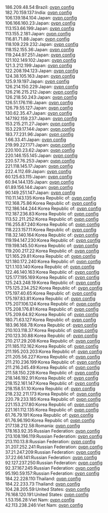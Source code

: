 186.209.48.54:Brazil: [ovpn config](vpn/186_209_48_54.ovpn)  
182.70.159.137:India: [ovpn config](vpn/182_70_159_137.ovpn)  
106.139.184.104:Japan: [ovpn config](vpn/106_139_184_104.ovpn)  
106.166.160.23:Japan: [ovpn config](vpn/106_166_160_23.ovpn)  
113.153.66.199:Japan: [ovpn config](vpn/113_153_66_199.ovpn)  
113.155.2.181:Japan: [ovpn config](vpn/113_155_2_181.ovpn)  
116.81.71.88:Japan: [ovpn config](vpn/116_81_71_88.ovpn)  
118.109.229.232:Japan: [ovpn config](vpn/118_109_229_232.ovpn)  
118.152.155.36:Japan: [ovpn config](vpn/118_152_155_36.ovpn)  
119.244.97.251:Japan: [ovpn config](vpn/119_244_97_251.ovpn)  
121.102.149.102:Japan: [ovpn config](vpn/121_102_149_102.ovpn)  
121.3.212.199:Japan: [ovpn config](vpn/121_3_212_199.ovpn)  
122.208.194.123:Japan: [ovpn config](vpn/122_208_194_123.ovpn)  
124.38.105.163:Japan: [ovpn config](vpn/124_38_105_163.ovpn)  
125.9.19.197:Japan: [ovpn config](vpn/125_9_19_197.ovpn)  
126.214.150.229:Japan: [ovpn config](vpn/126_214_150_229.ovpn)  
126.216.215.212:Japan: [ovpn config](vpn/126_216_215_212.ovpn)  
126.218.50.243:Japan: [ovpn config](vpn/126_218_50_243.ovpn)  
126.51.176.116:Japan: [ovpn config](vpn/126_51_176_116.ovpn)  
126.79.55.127:Japan: [ovpn config](vpn/126_79_55_127.ovpn)  
130.62.35.47:Japan: [ovpn config](vpn/130_62_35_47.ovpn)  
147.192.159.237:Japan: [ovpn config](vpn/147_192_159_237.ovpn)  
153.215.211.27:Japan: [ovpn config](vpn/153_215_211_27.ovpn)  
153.229.17.144:Japan: [ovpn config](vpn/153_229_17_144.ovpn)  
183.77.231.96:Japan: [ovpn config](vpn/183_77_231_96.ovpn)  
1.66.33.41:Japan: [ovpn config](vpn/1_66_33_41.ovpn)  
219.99.227.171:Japan: [ovpn config](vpn/219_99_227_171.ovpn)  
220.100.23.62:Japan: [ovpn config](vpn/220_100_23_62.ovpn)  
220.146.155.145:Japan: [ovpn config](vpn/220_146_155_145.ovpn)  
220.57.76.253:Japan: [ovpn config](vpn/220_57_76_253.ovpn)  
221.118.145.17:Japan: [ovpn config](vpn/221_118_145_17.ovpn)  
222.4.112.69:Japan: [ovpn config](vpn/222_4_112_69.ovpn)  
60.125.63.115:Japan: [ovpn config](vpn/60_125_63_115.ovpn)  
60.94.144.135:Japan: [ovpn config](vpn/60_94_144_135.ovpn)  
61.89.156.144:Japan: [ovpn config](vpn/61_89_156_144.ovpn)  
90.149.251.147:Japan: [ovpn config](vpn/90_149_251_147.ovpn)  
110.11.143.135:Korea Republic of: [ovpn config](vpn/110_11_143_135.ovpn)  
112.168.75.86:Korea Republic of: [ovpn config](vpn/112_168_75_86.ovpn)  
112.186.144.244:Korea Republic of: [ovpn config](vpn/112_186_144_244.ovpn)  
112.187.236.83:Korea Republic of: [ovpn config](vpn/112_187_236_83.ovpn)  
113.52.211.252:Korea Republic of: [ovpn config](vpn/113_52_211_252.ovpn)  
116.255.87.240:Korea Republic of: [ovpn config](vpn/116_255_87_240.ovpn)  
118.223.157.11:Korea Republic of: [ovpn config](vpn/118_223_157_11.ovpn)  
118.32.140.164:Korea Republic of: [ovpn config](vpn/118_32_140_164.ovpn)  
119.194.147.230:Korea Republic of: [ovpn config](vpn/119_194_147_230.ovpn)  
119.198.145.50:Korea Republic of: [ovpn config](vpn/119_198_145_50.ovpn)  
119.200.217.22:Korea Republic of: [ovpn config](vpn/119_200_217_22.ovpn)  
121.165.29.81:Korea Republic of: [ovpn config](vpn/121_165_29_81.ovpn)  
121.180.172.240:Korea Republic of: [ovpn config](vpn/121_180_172_240.ovpn)  
121.1.103.140:Korea Republic of: [ovpn config](vpn/121_1_103_140.ovpn)  
122.46.140.163:Korea Republic of: [ovpn config](vpn/122_46_140_163.ovpn)  
125.177.195.169:Korea Republic of: [ovpn config](vpn/125_177_195_169.ovpn)  
125.243.248.19:Korea Republic of: [ovpn config](vpn/125_243_248_19.ovpn)  
175.125.234.252:Korea Republic of: [ovpn config](vpn/175_125_234_252.ovpn)  
175.197.40.65:Korea Republic of: [ovpn config](vpn/175_197_40_65.ovpn)  
175.197.83.81:Korea Republic of: [ovpn config](vpn/175_197_83_81.ovpn)  
175.207.106.124:Korea Republic of: [ovpn config](vpn/175_207_106_124.ovpn)  
175.208.176.81:Korea Republic of: [ovpn config](vpn/175_208_176_81.ovpn)  
175.209.64.92:Korea Republic of: [ovpn config](vpn/175_209_64_92.ovpn)  
180.71.63.127:Korea Republic of: [ovpn config](vpn/180_71_63_127.ovpn)  
183.96.168.78:Korea Republic of: [ovpn config](vpn/183_96_168_78.ovpn)  
210.103.118.37:Korea Republic of: [ovpn config](vpn/210_103_118_37.ovpn)  
210.123.30.88:Korea Republic of: [ovpn config](vpn/210_123_30_88.ovpn)  
210.217.29.208:Korea Republic of: [ovpn config](vpn/210_217_29_208.ovpn)  
211.185.112.162:Korea Republic of: [ovpn config](vpn/211_185_112_162.ovpn)  
211.195.203.203:Korea Republic of: [ovpn config](vpn/211_195_203_203.ovpn)  
211.205.56.227:Korea Republic of: [ovpn config](vpn/211_205_56_227.ovpn)  
211.210.236.199:Korea Republic of: [ovpn config](vpn/211_210_236_199.ovpn)  
211.216.245.49:Korea Republic of: [ovpn config](vpn/211_216_245_49.ovpn)  
211.58.150.228:Korea Republic of: [ovpn config](vpn/211_58_150_228.ovpn)  
218.146.192.91:Korea Republic of: [ovpn config](vpn/218_146_192_91.ovpn)  
218.152.161.147:Korea Republic of: [ovpn config](vpn/218_152_161_147.ovpn)  
218.158.51.10:Korea Republic of: [ovpn config](vpn/218_158_51_10.ovpn)  
218.232.211.173:Korea Republic of: [ovpn config](vpn/218_232_211_173.ovpn)  
220.79.233.185:Korea Republic of: [ovpn config](vpn/220_79_233_185.ovpn)  
221.153.217.80:Korea Republic of: [ovpn config](vpn/221_153_217_80.ovpn)  
221.161.112.135:Korea Republic of: [ovpn config](vpn/221_161_112_135.ovpn)  
61.76.79.191:Korea Republic of: [ovpn config](vpn/61_76_79_191.ovpn)  
61.76.96.190:Korea Republic of: [ovpn config](vpn/61_76_96_190.ovpn)  
217.138.212.58:Romania: [ovpn config](vpn/217_138_212_58.ovpn)  
178.163.92.35:Russian Federation: [ovpn config](vpn/178_163_92_35.ovpn)  
213.108.196.119:Russian Federation: [ovpn config](vpn/213_108_196_119.ovpn)  
213.110.13.8:Russian Federation: [ovpn config](vpn/213_110_13_8.ovpn)  
31.207.252.241:Russian Federation: [ovpn config](vpn/31_207_252_241.ovpn)  
37.21.247.209:Russian Federation: [ovpn config](vpn/37_21_247_209.ovpn)  
37.22.66.141:Russian Federation: [ovpn config](vpn/37_22_66_141.ovpn)  
92.127.237.250:Russian Federation: [ovpn config](vpn/92_127_237_250.ovpn)  
92.37.167.245:Russian Federation: [ovpn config](vpn/92_37_167_245.ovpn)  
95.190.59.157:Russian Federation: [ovpn config](vpn/95_190_59_157.ovpn)  
184.22.228.110:Thailand: [ovpn config](vpn/184_22_228_110.ovpn)  
184.22.233.73:Thailand: [ovpn config](vpn/184_22_233_73.ovpn)  
104.28.205.59:United States: [ovpn config](vpn/104_28_205_59.ovpn)  
76.168.120.191:United States: [ovpn config](vpn/76_168_120_191.ovpn)  
1.53.156.28:Viet Nam: [ovpn config](vpn/1_53_156_28.ovpn)  
42.113.238.246:Viet Nam: [ovpn config](vpn/42_113_238_246.ovpn)  
